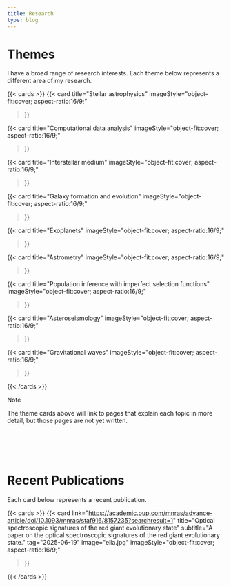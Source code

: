```yaml
---
title: Research
type: blog
---
```


# Themes

I have a broad range of research interests. Each theme below represents a different area of my research.

{{< cards >}}
  {{< card
        title="Stellar astrophysics"
        imageStyle="object-fit:cover; aspect-ratio:16/9;"
  >}}

  {{< card
        title="Computational data analysis"
        imageStyle="object-fit:cover; aspect-ratio:16/9;"
  >}}

  {{< card
        title="Interstellar medium"
        imageStyle="object-fit:cover; aspect-ratio:16/9;"
  >}}

  {{< card
        title="Galaxy formation and evolution"
        imageStyle="object-fit:cover; aspect-ratio:16/9;"
  >}}

  {{< card
        title="Exoplanets"
        imageStyle="object-fit:cover; aspect-ratio:16/9;"
  >}}


  {{< card
        title="Astrometry"
        imageStyle="object-fit:cover; aspect-ratio:16/9;"
  >}}


  {{< card
        title="Population inference with imperfect selection functions"
        imageStyle="object-fit:cover; aspect-ratio:16/9;"
  >}}


  {{< card
        title="Asteroseismology"
        imageStyle="object-fit:cover; aspect-ratio:16/9;"
  >}}


  {{< card
        title="Gravitational waves"
        imageStyle="object-fit:cover; aspect-ratio:16/9;"
  >}}

{{< /cards >}}

> [!NOTE]
> The theme cards above will link to pages that explain each topic in more detail, but those pages are not yet written.


# &nbsp;

# Recent Publications
Each card below represents a recent publication.

{{< cards >}}
  {{< card
        link="https://academic.oup.com/mnras/advance-article/doi/10.1093/mnras/staf916/8157235?searchresult=1"
        title="Optical spectroscopic signatures of the red giant evolutionary state"
        subtitle="A paper on the optical spectroscopic signatures of the red giant evolutionary state."
        tag="2025-06-19"
        image="ella.jpg"
        imageStyle="object-fit:cover; aspect-ratio:16/9;"
  >}}


{{< /cards >}}
